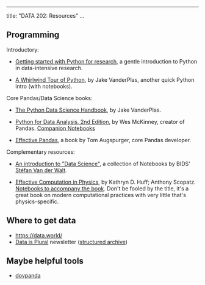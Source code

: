 
---
title: "DATA 202: Resources"
...

## Programming

Introductory:

* [Getting started with Python for research](https://github.com/TiesdeKok/LearnPythonforResearch), a gentle introduction to Python in data-intensive research.

* [A Whirlwind Tour of Python](https://jakevdp.github.io/WhirlwindTourOfPython/index.html), by Jake VanderPlas, another quick Python intro (with notebooks).

Core Pandas/Data Science books:

* [The Python Data Science Handbook](https://jakevdp.github.io/PythonDataScienceHandbook/), by Jake VanderPlas.

* [Python for Data Analysis, 2nd Edition](http://proquest.safaribooksonline.com/book/programming/python/9781491957653), by  Wes McKinney, creator of Pandas. [Companion Notebooks](https://github.com/wesm/pydata-book)

* [Effective Pandas](https://github.com/TomAugspurger/effective-pandas), a book by Tom Augspurger, core Pandas developer.


Complementary resources:

* [An introduction to "Data Science"](https://github.com/stefanv/ds_intro), a collection of Notebooks by BIDS' [Stéfan Van der Walt](https://bids.berkeley.edu/people/st%C3%A9fan-van-der-walt).

* [Effective Computation in Physics](http://proquest.safaribooksonline.com/book/physics/9781491901564), by Kathryn D. Huff; Anthony Scopatz. [Notebooks to accompany the book](https://github.com/physics-codes/seminar). Don't be fooled by the title, it's a great book on modern computational practices with very little that's physics-specific.

## Where to get data

* https://data.world/
* [Data is Plural](https://tinyletter.com/data-is-plural/archive) newsletter ([structured archive](https://docs.google.com/spreadsheets/d/1wZhPLMCHKJvwOkP4juclhjFgqIY8fQFMemwKL2c64vk/edit#gid=0))

## Maybe helpful tools

* [dovpanda](https://github.com/dovpanda-dev/dovpanda)